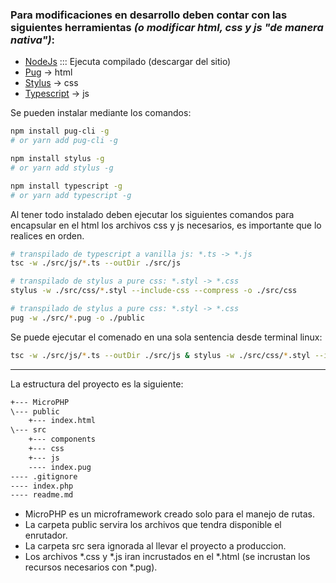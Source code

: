 ### Para modificaciones en desarrollo deben contar con las siguientes herramientas <i>(o modificar html, css y js "de manera nativa")</i>:

* [NodeJs](https://nodejs.org/es/) ::: Ejecuta compilado (descargar del sitio)
* [Pug](https://pugjs.org/api/getting-started.html) -> html
* [Stylus](https://stylus-lang.com/) -> css
* [Typescript](https://www.typescriptlang.org/) -> js

Se pueden instalar mediante los comandos:
~~~bash
npm install pug-cli -g
# or yarn add pug-cli -g

npm install stylus -g
# or yarn add stylus -g

npm install typescript -g
# or yarn add typescript -g
~~~

Al tener todo instalado deben ejecutar los siguientes comandos para encapsular en el html los archivos css y js necesarios, es importante que lo realices en orden.

~~~bash
# transpilado de typescript a vanilla js: *.ts -> *.js
tsc -w ./src/js/*.ts --outDir ./src/js

# transpilado de stylus a pure css: *.styl -> *.css
stylus -w ./src/css/*.styl --include-css --compress -o ./src/css

# transpilado de stylus a pure css: *.styl -> *.css
pug -w ./src/*.pug -o ./public
~~~

Se puede ejecutar el comenado en una sola sentencia desde terminal linux:
~~~bash
tsc -w ./src/js/*.ts --outDir ./src/js & stylus -w ./src/css/*.styl --include-css --compress -o ./src/css & pug -w ./src/*.pug -o ./public
~~~
---
La estructura del proyecto es la siguiente:
~~~bash
+--- MicroPHP
\--- public
    +--- index.html
\--- src
    +--- components
    +--- css
    +--- js
    ---- index.pug
---- .gitignore
---- index.php
---- readme.md
~~~

* MicroPHP es un microframework creado solo para el manejo de rutas.
* La carpeta public servira los archivos que tendra disponible el enrutador.
* La carpeta src sera ignorada al llevar el proyecto a produccion.
* Los archivos *.css y *.js iran incrustados en el *.html (se incrustan los recursos necesarios con *.pug).